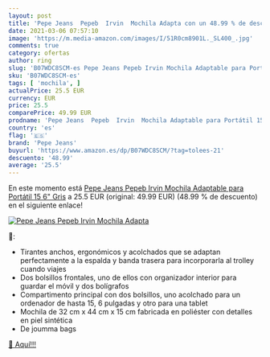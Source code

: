 ```yaml
---
layout: post
title: 'Pepe Jeans  Pepeb  Irvin  Mochila Adapta con un 48.99 % de descuento'
date: 2021-03-06 07:57:10
image: 'https://m.media-amazon.com/images/I/51R0cm8901L._SL400_.jpg'
comments: true
category: ofertas
author: ring
slug: 'B07WDC8SCM-es Pepe Jeans Pepeb Irvin Mochila Adaptable para Portátil 15...'
sku: 'B07WDC8SCM-es'
tags: [ 'mochila', ]
actualPrice: 25.5 EUR
currency: EUR
price: 25.5
comparePrice: 49.99 EUR
prodname: 'Pepe Jeans  Pepeb  Irvin  Mochila Adaptable para Portátil 15 6"  Gris'
country: 'es'
flag: '🇪🇸'
brand: 'Pepe Jeans'
buyurl: 'https://www.amazon.es/dp/B07WDC8SCM/?tag=tolees-21'
descuento: '48.99'
average: '25.5'
---
```


En este momento está [Pepe Jeans  Pepeb  Irvin  Mochila Adaptable para Portátil 15 6"  Gris](https://www.amazon.es/dp/B07WDC8SCM/?tag=tolees-21) a 25.5 EUR (original: 49.99 EUR) (48.99 %  de descuento) en el siguiente enlace!

[![Pepe Jeans  Pepeb  Irvin  Mochila Adapta](https://m.media-amazon.com/images/I/51R0cm8901L._SL400_.jpg)](https://www.amazon.es/dp/B07WDC8SCM/?tag=tolees-21)

🔎:

- Tirantes anchos, ergonómicos y acolchados que se adaptan perfectamente a la espalda y banda trasera para incorporarla al trolley cuando viajes
- Dos bolsillos frontales, uno de ellos con organizador interior para guardar el móvil y dos bolígrafos
- Compartimento principal con dos bolsillos, uno acolchado para un ordenador de hasta 15, 6 pulgadas y otro para una tablet
- Mochila de 32 cm x 44 cm x 15 cm fabricada en poliéster con detalles en piel sintética
- De joumma bags

[🛒 Aquí!!!](https://www.amazon.es/dp/B07WDC8SCM/?tag=tolees-21)

